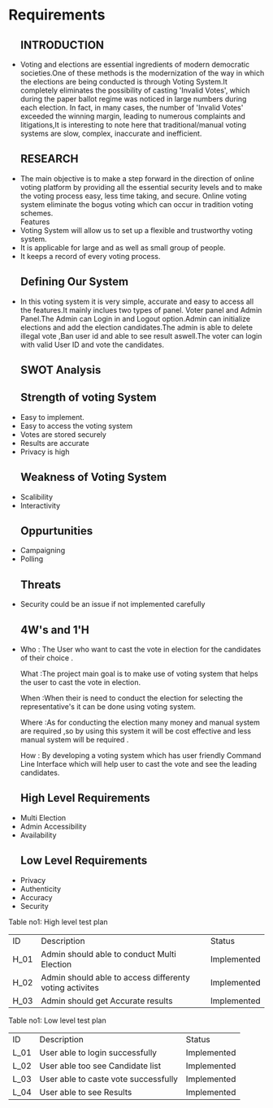 # Requirements
<ul>
 <h2>INTRODUCTION</h2>

<li>Voting and elections are essential ingredients of modern democratic societies.One of these methods is the modernization of the way in which the elections are being conducted is through Voting System.It completely eliminates the possibility of casting 'Invalid Votes', which during the paper ballot regime was noticed in large numbers during each election. In fact, in many cases, the number of 'Invalid Votes' exceeded the winning margin, leading to numerous complaints and litigations,It is interesting to note here that traditional/manual voting systems are slow, complex, inaccurate and inefficient.</li>

 <h2>RESEARCH</h2>

<li>The main objective  is to make a step forward in the direction of online voting platform by providing all the essential security levels and to make the voting process easy, less time taking, and secure. Online voting system eliminate the bogus voting which can occur in tradition voting schemes.</li>
Features
<li>Voting System will allow us to set up a flexible and trustworthy voting system.</li>
<li>It is applicable for large and as well as small group of people.</li>
<li>It keeps a record of every voting process.</li>

 <h2>Defining Our System</h2>

<li> In this voting system it is very simple, accurate and easy to access all the features.It mainly inclues two types of panel. Voter panel and Admin Panel.The Admin can Login in and Logout option.Admin can initialize elections and add the election candidates.The admin is able to delete illegal vote ,Ban user id and able to see result aswell.The voter can login with valid User ID and vote the candidates.

 <h2>SWOT Analysis</h2>
 
 <h2>Strength of voting System</h2>
<li>Easy to implement.</li>
<li>Easy to access the voting system</li>
<li>Votes are stored securely</li>
<li>Results are accurate</li>
<li>Privacy is high</li>

 <h2>Weakness of Voting System</h2>
<li>Scalibility</li>
<li>Interactivity</li>

 <h2>Oppurtunities</h2>
<li>Campaigning</li>
<li>Polling</li>

<h2>Threats</h2>
<li>Security could be an issue if not implemented carefully</li>
 
 <h2>4W's and 1'H</h2>
 <li>Who : The User who want to cast the vote in election for the candidates of their choice  .

What :The project main goal is to make use of voting system that helps the user to cast the vote in election.

When :When their is need to conduct the election for selecting the representative's it can be done using voting system.

Where :As for conducting the election many money and manual system are required ,so by using this system it will be cost effective and less manual system will be required .

How : By developing a voting system which has user friendly Command Line Interface which will help user to cast the vote and see the leading candidates.</li>
 
 <h2>High Level Requirements</h2>

 <li>Multi Election</li>
<li>Admin Accessibility</li>
<li>Availability</li>

 <h2>Low Level Requirements</h2>

<li>Privacy</li>
<li>Authenticity</li>
<li>Accuracy</li>
<li>Security</li>

</ul>
<table>
Table no1: High level test plan
    <td>ID </td>
    <td>Description</td>
    <td>Status</td>
    
  </tr>
   <tr>
    <td>H_01</td>
 <td>Admin should able to conduct Multi Election  </td>
    <td>Implemented </td>
   
  </tr>
   <tr>
  <td>H_02 </td>
 <td>Admin should able to access differenty voting activites</td>
    <td>Implemented </td>
    
  </tr>
   <tr>
  <td>H_03 </td>
 <td>Admin should get Accurate results  </td>
    <td>Implemented</td>
   
  </tr>
   <tr>
 </table>
<table>
Table no1: Low level test plan
    <td>ID </td>
    <td>Description</td>
    <td>Status</td>
    
  </tr>
   <tr>
    <td>L_01</td>
 <td>User able to login successfully </td>
    <td>Implemented </td>
   
  </tr>
   <tr>
  <td>L_02 </td>
 <td>User able too see Candidate list </td>
    <td>Implemented </td>
    
  </tr>
   <tr>
  <td>L_03 </td>
 <td>User able to caste vote successfully </td>
    <td> Implemented  </td>
   
  </tr>
   <tr>
  <td>L_04 </td>
 <td>User able to see Results </td>
    <td> Implemented  </td>
   
  </tr>
   <tr>
 </table>
